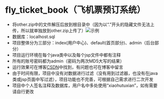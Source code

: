 # fly_ticket_book（飞机票预订系统）
- 将other.zip中的文件解压后放到根目录中（因为以“.”开头的隐藏文件无法上传，所以就单独放到other.zip上传了）![示例](https://github.com/xiaohutuchong/fly_ticket_book/blob/master/test.png)
- 数据库：localhost.sql
- 项目整体分为三部分：index(用户中心)、default(首页部分)、admin（后台部分）
- 项目运行环境在每个java类中以及每个jsp文件中都有注释
- 所有的账号密码都为admin（密码为两次MD5大写的结果）
- 运行效果可在博客[CSDN](https://blog.csdn.net/qq_38741963/article/details/93890389)中找到，有问题也可在博客中留言
- 由于时间有限，项目中没有对数据进行过滤（没有用到过滤器，也没有在java类或jsp页面中写过滤），项目功能也不完善，可根据自己需求进行二次开发
- 项目中个人签名注释及数据库，用户名中多处使用“xiaohutuxian”，如有需要请自行更改
